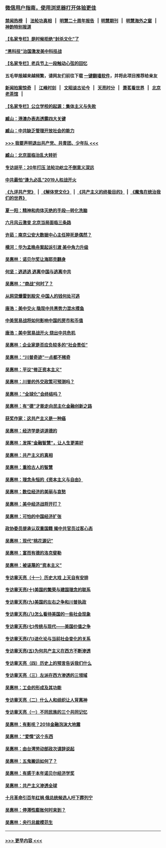 ### [微信用户指南，使用浏览器打开体验更佳](https://github.com/gfw-breaker/banned-news1/blob/master/indexes/wechat-guide.md?t=0)
#### [禁闻热榜](热点新闻.md?t=0)  &nbsp;&nbsp;|&nbsp;&nbsp; [法轮功真相](https://github.com/gfw-breaker/truth/blob/master/README.md?t=0) &nbsp;&nbsp;|&nbsp;&nbsp; [明慧二十周年报告](https://github.com/gfw-breaker/mh-reports/blob/master/README.md?t=0) &nbsp;&nbsp;|&nbsp;&nbsp;[明慧期刊](https://github.com/gfw-breaker/mh-qikan) &nbsp;&nbsp;|&nbsp;&nbsp; [明慧海外之窗](https://github.com/gfw-breaker/mh-news/blob/master/README.md?t=0) &nbsp;&nbsp;|&nbsp;&nbsp; [神韵特别报道](https://github.com/gfw-breaker/mh-news/blob/master/shenyun.md?t=0)
#### [【名家专栏】是时候拒绝“封杀文化”了](../pages/nsc423/n11814093.md?t=02121955) 
#### [“黑科技”治国激发美中科技战](../pages/nsc423/n11638056.md?t=02121955) 
#### [【名家专栏】老兵节上一段触动心弦的回忆](../pages/nsc423/n11646016.md?t=02121955) 
#### 五毛举报越来越频繁，请网友们前往下载 [一键翻墙软件](https://github.com/gfw-breaker/ssr-accounts)，并将此项目推荐给亲友
#### [新闻拍案惊奇](https://github.com/gfw-breaker/banned-news1/blob/master/pages/link4.md) &nbsp;&nbsp;|&nbsp;&nbsp; [江峰时刻](https://github.com/gfw-breaker/banned-news1/blob/master/pages/link4.md) &nbsp;&nbsp;|&nbsp;&nbsp; [文昭谈古论今](https://github.com/gfw-breaker/banned-news1/blob/master/pages/link4.md) &nbsp;&nbsp;|&nbsp;&nbsp; [天亮时分](https://github.com/gfw-breaker/banned-news1/blob/master/pages/link4.md) &nbsp;&nbsp;|&nbsp;&nbsp; [萧茗看世界](https://github.com/gfw-breaker/banned-news1/blob/master/pages/link4.md) &nbsp;&nbsp;|&nbsp;&nbsp; [北京老茶馆](https://github.com/gfw-breaker/banned-news1/blob/master/pages/link4.md) &nbsp;&nbsp;|&nbsp;&nbsp; 
#### [【名家专栏】公立学校的起源：集体主义与失败](../pages/nsc423/n11601833.md?t=02121955) 
#### [臧山：港澳办表态透露四大关键](../pages/nsc423/n11421628.md?t=02121955) 
#### [臧山：中共缺乏管理开放社会的能力](../pages/nsc423/n11407457.md?t=02121955) 
#### [>>> 我要声明退出共产党、共青团、少年队 <<<](https://github.com/begood0513/goodnews/blob/master/quit/letter.md) 
#### [臧山：北京面临治乱大转折](../pages/nsc423/n11406895.md?t=02121955) 
#### [专访胡平：20年打压 法轮功屹立不倒意义深远](../pages/nsc423/n11398800.md?t=02121955) 
#### [中共最怕“逢九必乱”2019人权战开火](../pages/nsc423/n11385248.md?t=02121955) 
#### [《九评共产党》](https://github.com/begood0513/9ping.md/blob/master/README.md) &nbsp;|&nbsp; [《解体党文化》](../../../../jtdwh.md/blob/master/README.md)  &nbsp;|&nbsp; [《共产主义的终极目的》](../../../../gczydzjmd.md/blob/master/README.md) &nbsp;|&nbsp; [《魔鬼在统治我们的世界》](../../../../mgztzwmdsj.md/blob/master/README.md) 
#### [夏一阳：精神和肉体灭绝的手段—转化洗脑](../pages/nsc423/n11368250.md?t=02121955) 
#### [六月风云激变 北京当局面临三条路](../pages/nsc423/n11313668.md?t=02121955) 
#### [许茹：南京公安大数据中心主任猝死是偶然？](../pages/nsc423/n11064744.md?t=02121955) 
#### [横河：华为孟晚舟案起诉引渡 美中角力升级](../pages/nsc423/n11027230.md?t=02121955) 
#### [吴惠林：诺贝尔奖让海耶克翻身](../pages/nsc423/n10890049.md?t=02121955) 
#### [何坚：逃逃逃 逃离中国与逃离中共](../pages/nsc423/n10592891.md?t=02121955) 
#### [吴惠林：“商战”何时了？](../pages/nsc423/n10573558.md?t=02121955) 
#### [从网贷爆雷到股灾 中国人的钱何处可逃](../pages/nsc423/n10572800.md?t=02121955) 
#### [唐浩：美中交火 隐现中共黑势力混水摸鱼](../pages/nsc423/n10544040.md?t=02121955) 
#### [中美贸易战将如何影响中国的房市和币值](../pages/nsc423/n10543697.md?t=02121955) 
#### [唐浩：美中贸易战开火 烧出中共危机](../pages/nsc423/n10540126.md?t=02121955) 
#### [吴惠林：企业家是否应负较多的“社会责任”](../pages/nsc423/n10535022.md?t=02121955) 
#### [吴惠林：“川普奇迹”一点都不稀奇](../pages/nsc423/n10512808.md?t=02121955) 
#### [吴惠林：平议“修正资本主义”](../pages/nsc423/n10495724.md?t=02121955) 
#### [吴惠林：川普的外交政策可预测吗？](../pages/nsc423/n10462387.md?t=02121955) 
#### [吴惠林：“全球化”会终结吗？](../pages/nsc423/n10452838.md?t=02121955) 
#### [吴惠林：有“德”才能走向民主化金融创新之路](../pages/nsc423/n10432292.md?t=02121955) 
#### [获奖作家：这共产主义是一种癌](../pages/nsc423/n10431541.md?t=02121955) 
#### [吴惠林：经济学是讲道德的](../pages/nsc423/n10398014.md?t=02121955) 
#### [吴惠林：发挥“金融智慧”，让人生更美好](../pages/nsc423/n10375019.md?t=02121955) 
#### [吴惠林：共产主义的真相](../pages/nsc423/n10351394.md?t=02121955) 
#### [吴惠林：重拾古人的智慧](../pages/nsc423/n10337691.md?t=02121955) 
#### [吴惠林：理念永恒的《资本主义与自由》](../pages/nsc423/n10316274.md?t=02121955) 
#### [吴惠林：数位经济的美丽与哀愁](../pages/nsc423/n10292946.md?t=02121955) 
#### [吴惠林：美中经济战将开打？](../pages/nsc423/n10258825.md?t=02121955) 
#### [吴惠林：可怕的中国经济扩张](../pages/nsc423/n10219147.md?t=02121955) 
#### [政协委员提承认双重国籍 揭中共官员过客心态](../pages/nsc423/n10208809.md?t=02121955) 
#### [吴惠林：现代“桃花源记”](../pages/nsc423/n10185234.md?t=02121955) 
#### [吴惠林：富而有德的洛克斐勒](../pages/nsc423/n10142264.md?t=02121955) 
#### [吴惠林：被诬蔑的“资本主义”](../pages/nsc423/n10124816.md?t=02121955) 
#### [专访章天亮（十一）历史大戏 上天自有安排](../pages/nsc423/n10094905.md?t=02121955) 
#### [专访章天亮(十)美国的繁荣与建国理念的联系](../pages/nsc423/n10094899.md?t=02121955) 
#### [专访章天亮(九)美国的左右之争和川普执政](../pages/nsc423/n10094889.md?t=02121955) 
#### [专访章天亮(八)怎么看待美国的一些社会现象](../pages/nsc423/n10094857.md?t=02121955) 
#### [专访章天亮(七)传统与现代——美国价值之争](../pages/nsc423/n10093140.md?t=02121955) 
#### [专访章天亮(六)进化论与当前社会变化的关系](../pages/nsc423/n10092036.md?t=02121955) 
#### [专访章天亮(五)为何共产主义在西方不断渗透](../pages/nsc423/n10083620.md?t=02121955) 
#### [专访章天亮（四）历史上的预言告诉我们什么](../pages/nsc423/n10083606.md?t=02121955) 
#### [专访章天亮（三）左派在西方渗透的三领域](../pages/nsc423/n10081115.md?t=02121955) 
#### [吴惠林：工会的形成及其功能](../pages/nsc423/n10080633.md?t=02121955) 
#### [专访章天亮（二）什么人和组织让人背离神](../pages/nsc423/n10076637.md?t=02121955) 
#### [专访章天亮（一）不同民族的三个共同记忆](../pages/nsc423/n10074188.md?t=02121955) 
#### [吴惠林：有影呒？2018金融泡沫大地震](../pages/nsc423/n10040534.md?t=02121955) 
#### [吴惠林：“爱情”这个东西](../pages/nsc423/n10019423.md?t=02121955) 
#### [吴惠林：由台湾劳动部政次请辞说起](../pages/nsc423/n9979679.md?t=02121955) 
#### [吴惠林：五鬼搬运如何了？](../pages/nsc423/n9925338.md?t=02121955) 
#### [吴惠林：有感于本年诺贝尔经济学奖](../pages/nsc423/n9871883.md?t=02121955) 
#### [吴惠林：共产主义渗透全球](../pages/nsc423/n9812748.md?t=02121955) 
#### [十月革命引百年红祸 俄总统候选人吁下葬列宁](../pages/nsc423/n9810182.md?t=02121955) 
#### [吴惠林：停滞性膨胀何时来到？](../pages/nsc423/n9764136.md?t=02121955) 
#### [吴惠林：央行总裁模范生](../pages/nsc423/n9728134.md?t=02121955) 

----
#### [ >>> 更早内容 <<< ](../indexes/nsc423-earlier.md)
